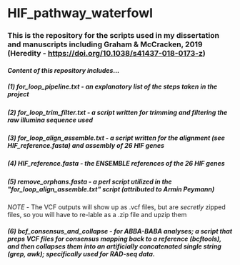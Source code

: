 # HIF_pathway_waterfowl
### This is the repository for the scripts used in my dissertation and manuscripts including Graham & McCracken, 2019 (Heredity - https://doi.org/10.1038/s41437-018-0173-z)

#### *Content of this repository includes...*

##### (1) for_loop_pipeline.txt - an explanatory list of the steps taken in the project 
##### (2) for_loop_trim_filter.txt - a script written for trimming and filtering the raw illumina sequence used
##### (3) for_loop_align_assemble.txt - a script written for the alignment (see HIF_reference.fasta) and assembly of 26 HIF genes
##### (4) HIF_reference.fasta - the ENSEMBLE references of the 26 HIF genes
##### (5) remove_orphans.fasta - a perl script utilized in the "for_loop_align_assemble.txt" script (attributed to Armin Peymann)
 
 *NOTE* - The VCF outputs will show up as .vcf files, but are *secretly* zipped files, so you will have to re-lable as a .zip file and upzip them
 
 ##### (6) bcf_consensus_and_collapse - for ABBA-BABA analyses; a script that preps VCF files for consensus mapping back to a reference (bcftools), and then collapses them into an artificially concatenated single string (grep, awk); specifically used for RAD-seq data.
